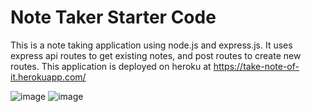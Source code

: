 # Note Taker Starter Code

This is a note taking application using node.js and express.js. It uses express api routes to get existing notes, and post routes to create new routes. This application is deployed on heroku at https://take-note-of-it.herokuapp.com/

![image](https://user-images.githubusercontent.com/25352227/120907549-121fd680-c628-11eb-83b9-0e26bfc6711b.png)
![image](https://user-images.githubusercontent.com/25352227/120907567-45626580-c628-11eb-93b4-8f667019c1b7.png)
